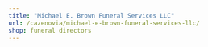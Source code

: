```yaml
---
title: "Michael E. Brown Funeral Services LLC"
url: /cazenovia/michael-e-brown-funeral-services-llc/
shop: funeral directors
---
```

